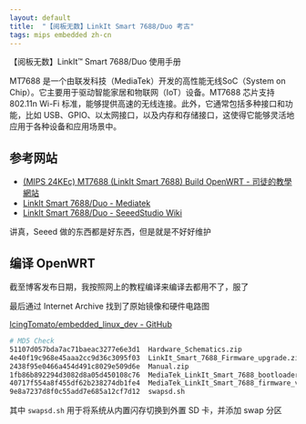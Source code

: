 ```yaml
---
layout: default
title:  "【阅板无数】LinkIt Smart 7688/Duo 考古"
tags: mips embedded zh-cn
---
```


【阅板无数】LinkIt™ Smart 7688/Duo 使用手册

MT7688 是一个由联发科技（MediaTek）开发的高性能无线SoC（System on Chip）。它主要用于驱动智能家居和物联网（IoT）设备。MT7688 芯片支持 802.11n Wi-Fi 标准，能够提供高速的无线连接。此外，它通常包括多种接口和功能，比如 USB、GPIO、以太网接口，以及内存和存储接口，这使得它能够灵活地应用于各种设备和应用场景中。

## 参考网站

- [(MIPS 24KEc) MT7688 (LinkIt Smart 7688) Build OpenWRT - 司徒的教學網站](https://steward-fu.github.io/website/mcu/mt7688/build_openwrt.htm)
- [LinkIt Smart 7688/Duo - Mediatek](https://docs.labs.mediatek.com/resource/linkit-smart-7688/en)
- [LinkIt Smart 7688/Duo - SeeedStudio Wiki](https://wiki.seeedstudio.com/LinkIt_Smart_7688/)

讲真，Seeed 做的东西都是好东西，但是就是不好好维护

## 编译 OpenWRT

截至博客发布日期，我按照网上的教程编译来编译去都用不了，服了

最后通过 Internet Archive 找到了原始镜像和硬件电路图

[IcingTomato/embedded_linux_dev - GitHub](https://github.com/IcingTomato/embedded_linux_dev/tree/master/MIPS/MT7688_series/LinkIt_Smart_7688(Duo))

```sh
# MD5 Check
51107d057bda7ac71baeac3277e6e3d1  Hardware_Schematics.zip
4e40f19c968e45aaa2cc9d36c3095f03  LinkIt_Smart_7688_Firmware_upgrade.zip
2438f95e0466a454d491c8029e509d6e  Manual.zip
1fb86b892294d3082d8a05d450108c76  MediaTek_LinkIt_Smart_7688_bootloader_v0.8.2.zip
40717f554a8f455df62b238274db1fe4  MediaTek_LinkIt_Smart_7688_firmware_v0.9.2.zip
9e8a7237d8f0c55add7e685a12cf7d12  swapsd.sh
```

其中 `swapsd.sh` 用于将系统从内置闪存切换到外置 SD 卡，并添加 swap 分区
